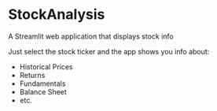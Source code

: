 # StockAnalysis
A Streamlit web application that displays stock info

Just select the stock ticker and the app shows you info about:
- Historical Prices
- Returns
- Fundamentals
- Balance Sheet
- etc.

